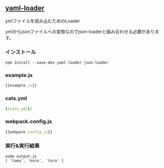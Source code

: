 ## [yaml-loader](https://github.com/okonet/yaml-loader)
ymlファイルを読み込むためのLoader

ymlからjsonファイルへの変換なのでjson-loaderと組み合わせる必要があります。

### インストール

```console
npm install --save-dev yaml-loader json-loader
```

### example.js

```javascript:example.js
{{example.js}}
```

### cats.yml

```yml:cats.yml
{{cats.yml}}
```

### webpack.config.js

```javascript:webpack.config.js
{{webpack.config.js}}
```

### 実行&実行結果

```console 
node output.js
[ 'tama', 'kuro', 'tora' ]
```
